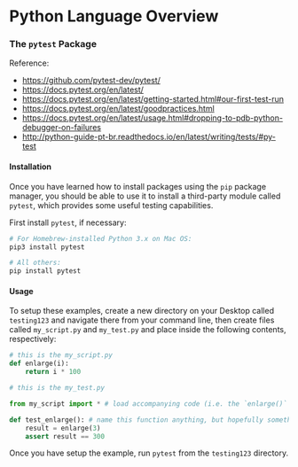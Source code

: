 # Python Language Overview

### The `pytest` Package

Reference:

  + https://github.com/pytest-dev/pytest/
  + https://docs.pytest.org/en/latest/
  + https://docs.pytest.org/en/latest/getting-started.html#our-first-test-run
  + https://docs.pytest.org/en/latest/goodpractices.html
  + https://docs.pytest.org/en/latest/usage.html#dropping-to-pdb-python-debugger-on-failures
  + http://python-guide-pt-br.readthedocs.io/en/latest/writing/tests/#py-test


#### Installation

Once you have learned how to install packages using the `pip` package manager, you should be able to use it to install a third-party module called `pytest`, which provides some useful testing capabilities.

First install `pytest`, if necessary:

```` sh
# For Homebrew-installed Python 3.x on Mac OS:
pip3 install pytest

# All others:
pip install pytest
````

#### Usage

To setup these examples, create a new directory on your Desktop called `testing123` and navigate there from your command line, then create files called `my_script.py` and `my_test.py` and place inside the following contents, respectively:

```python
# this is the my_script.py
def enlarge(i):
    return i * 100
```

```python
# this is the my_test.py

from my_script import * # load accompanying code (i.e. the `enlarge()` function to avoid NameError: name 'enlarge' is not defined

def test_enlarge(): # name this function anything, but hopefully something corresponding to the function it is testing
    result = enlarge(3)
    assert result == 300
```

Once you have setup the example, run `pytest` from the `testing123` directory.

